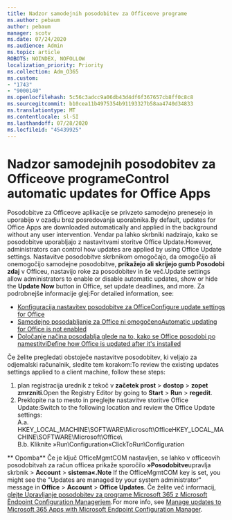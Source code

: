 ```yaml
---
title: Nadzor samodejnih posodobitev za Officeove programe
ms.author: pebaum
author: pebaum
manager: scotv
ms.date: 07/24/2020
ms.audience: Admin
ms.topic: article
ROBOTS: NOINDEX, NOFOLLOW
localization_priority: Priority
ms.collection: Adm_O365
ms.custom:
- "1743"
- "9000140"
ms.openlocfilehash: 5c56c3adcc9a06db43d4df6f367657cb8ff0c8c8
ms.sourcegitcommit: b10cea11b4975354b91193327b58aa4740d34833
ms.translationtype: MT
ms.contentlocale: sl-SI
ms.lasthandoff: 07/28/2020
ms.locfileid: "45439925"
---
```

# <a name="control-automatic-updates-for-office-apps"></a><span data-ttu-id="11ccd-102">Nadzor samodejnih posodobitev za Officeove programe</span><span class="sxs-lookup"><span data-stu-id="11ccd-102">Control automatic updates for Office Apps</span></span>

<span data-ttu-id="11ccd-103">Posodobitve za Officeove aplikacije se privzeto samodejno prenesejo in uporabijo v ozadju brez posredovanja uporabnika.</span><span class="sxs-lookup"><span data-stu-id="11ccd-103">By default, updates for Office Apps are downloaded automatically and applied in the background without any user intervention.</span></span> <span data-ttu-id="11ccd-104">Vendar pa lahko skrbniki nadzirajo, kako se posodobitve uporabljajo z nastavitvami storitve Office Update.</span><span class="sxs-lookup"><span data-stu-id="11ccd-104">However, administrators can control how updates are applied by using Office Update settings.</span></span> <span data-ttu-id="11ccd-105">Nastavitve posodobitve skrbnikom omogočajo, da omogočijo ali onemogočijo samodejne posodobitve, **prikažejo ali skrijejo gumb Posodobi zdaj** v Officeu, nastavijo roke za posodobitev in še več.</span><span class="sxs-lookup"><span data-stu-id="11ccd-105">Update settings allow administrators to enable or disable automatic updates, show or hide the **Update Now** button in Office, set update deadlines, and more.</span></span> <span data-ttu-id="11ccd-106">Za podrobnejše informacije glej:</span><span class="sxs-lookup"><span data-stu-id="11ccd-106">For detailed information, see:</span></span>

- [<span data-ttu-id="11ccd-107">Konfiguracija nastavitev posodobitve za Office</span><span class="sxs-lookup"><span data-stu-id="11ccd-107">Configure update settings for Office</span></span>](https://docs.microsoft.com/deployoffice/configure-update-settings-for-office-365-proplus)  
- [<span data-ttu-id="11ccd-108">Samodejno posodabljanje za Office ni omogočeno</span><span class="sxs-lookup"><span data-stu-id="11ccd-108">Automatic updating for Office is not enabled</span></span>](https://support.microsoft.com/help/2753538/automatic-updating-for-office-2013-and-office-2016-click-to-run-is-not)  
- [<span data-ttu-id="11ccd-109">Določanje načina posodablja glede na to, kako se Office posodobi po namestitvi</span><span class="sxs-lookup"><span data-stu-id="11ccd-109">Define how Office is updated after it's installed</span></span>](https://docs.microsoft.com/deployoffice/configuration-options-for-the-office-2016-deployment-tool#updates-element)

<span data-ttu-id="11ccd-110">Če želite pregledati obstoječe nastavitve posodobitev, ki veljajo za odjemalski računalnik, sledite tem korakom:</span><span class="sxs-lookup"><span data-stu-id="11ccd-110">To review the existing updates settings applied to a client machine, follow these steps:</span></span>

1. <span data-ttu-id="11ccd-111">plan registracija urednik z tekoč v **začetek prost**  >  **dostop**  >  **zopet zmrzniti**.</span><span class="sxs-lookup"><span data-stu-id="11ccd-111">Open the Registry Editor by going to **Start** > **Run** > **regedit**.</span></span>
2. <span data-ttu-id="11ccd-112">Preklopite na to mesto in preglejte nastavitve storitve Office Update:</span><span class="sxs-lookup"><span data-stu-id="11ccd-112">Switch to the following location and review the Office Update settings:</span></span>  
    <span data-ttu-id="11ccd-113">A.</span><span class="sxs-lookup"><span data-stu-id="11ccd-113">a.</span></span> <span data-ttu-id="11ccd-114">HKEY_LOCAL_MACHINE\SOFTWARE\Microsoft\Office</span><span class="sxs-lookup"><span data-stu-id="11ccd-114">HKEY_LOCAL_MACHINE\SOFTWARE\Microsoft\Office</span></span>\  
    <span data-ttu-id="11ccd-115">B.</span><span class="sxs-lookup"><span data-stu-id="11ccd-115">b.</span></span> <span data-ttu-id="11ccd-116">Kliknite »Run\Configuration«</span><span class="sxs-lookup"><span data-stu-id="11ccd-116">ClickToRun\Configuration</span></span>

<span data-ttu-id="11ccd-117">\*\* Opomba\*\*  Če je ključ OfficeMgmtCOM nastavljen, se lahko v officeovih posodobitvah za račun officea prikaže sporočilo **»Posodobitve**upravlja skrbnik  >  **Account**  >  **sistema«.**</span><span class="sxs-lookup"><span data-stu-id="11ccd-117">**Note**  If the OfficeMgmtCOM key is set, you might see the "Updates are managed by your system administrator" message in **Office** > **Account** > **Office Updates**.</span></span> <span data-ttu-id="11ccd-118">Če želite več informacij, [glejte Upravljanje posodobitev za programe Microsoft 365 z Microsoft Endpoint Configuration Managerjem](https://docs.microsoft.com/deployoffice/manage-updates-to-office-365-proplus-with-system-center-configuration-manager#method-1-use-office-deployment-tool-to-enable-office-365-clients-to-receive-updates-from-configuration-manager).</span><span class="sxs-lookup"><span data-stu-id="11ccd-118">For more info, see [Manage updates to Microsoft 365 Apps with Microsoft Endpoint Configuration Manager](https://docs.microsoft.com/deployoffice/manage-updates-to-office-365-proplus-with-system-center-configuration-manager#method-1-use-office-deployment-tool-to-enable-office-365-clients-to-receive-updates-from-configuration-manager).</span></span>  
